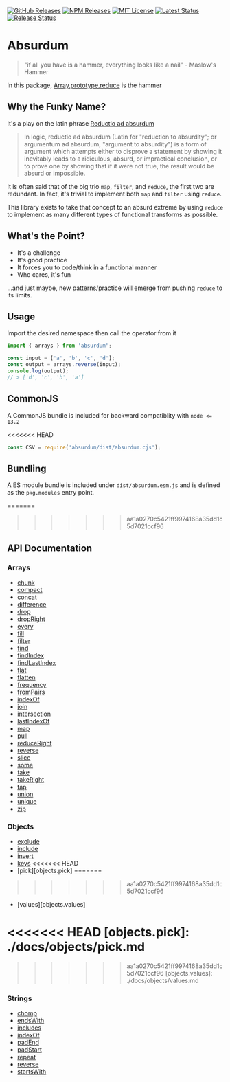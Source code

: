 [![GitHub Releases](https://img.shields.io/github/release/vanillaes/absurdum.svg)](https://github.com/vanillaes/absurdum/releases)
[![NPM Releases](https://img.shields.io/npm/v/absurdum.svg)](https://www.npmjs.com/package/absurdum)
[![MIT License](https://img.shields.io/badge/license-MIT-blue.svg)](https://raw.githubusercontent.com/vanillaes/absurdum/master/LICENSE)
[![Latest Status](https://github.com/vanillaes/absurdum/workflows/Latest/badge.svg)](https://github.com/vanillaes/absurdum/actions)
[![Release Status](https://github.com/vanillaes/absurdum/workflows/Release/badge.svg)](https://github.com/vanillaes/absurdum/actions)

# Absurdum

> "if all you have is a hammer, everything looks like a nail" - Maslow's Hammer

In this package, [Array.prototype.reduce][] is the hammer

## Why the Funky Name?

It's a play on the latin phrase [Reductio ad absurdum][wikipedia]

> In logic, reductio ad absurdum (Latin for "reduction to absurdity"; or argumentum ad absurdum, "argument to absurdity") is a form of argument which attempts either to disprove a statement by showing it inevitably leads to a ridiculous, absurd, or impractical conclusion, or to prove one by showing that if it were not true, the result would be absurd or impossible.

It is often said that of the big trio `map`, `filter`, and `reduce`, the first two are redundant. In fact, it's trivial to implement both `map` and `filter` using `reduce`.

This library exists to take that concept to an absurd extreme by using `reduce` to implement as many different types of functional transforms as possible.

## What's the Point?

- It's a challenge
- It's good practice
- It forces you to code/think in a functional manner
- Who cares, it's fun

...and just maybe, new patterns/practice will emerge from pushing `reduce` to its limits.

## Usage

Import the desired namespace then call the operator from it

```javascript
import { arrays } from 'absurdum';

const input = ['a', 'b', 'c', 'd'];
const output = arrays.reverse(input);
console.log(output);
// > ['d', 'c', 'b', 'a']
```

## CommonJS

A CommonJS bundle is included for backward compatiblity with `node <= 13.2`

<<<<<<< HEAD
```javascript
const CSV = require('absurdum/dist/absurdum.cjs');
```

## Bundling

A ES module bundle is included under `dist/absurdum.esm.js` and is defined as the `pkg.modules` entry point.


=======
>>>>>>> aa1a0270c5421ff9974168a35dd1c5d7021ccf96
## API Documentation

### Arrays

- [chunk][arrays.chunk]
- [compact][arrays.compact]
- [concat][arrays.concat]
- [difference][arrays.difference]
- [drop][arrays.drop]
- [dropRight][arrays.dropRight]
- [every][arrays.every]
- [fill][arrays.fill]
- [filter][arrays.filter]
- [find][arrays.find]
- [findIndex][arrays.findIndex]
- [findLastIndex][arrays.findLastIndex]
- [flat][arrays.flat]
- [flatten][arrays.flatten]
- [frequency][arrays.frequency]
- [fromPairs][arrays.fromPairs]
- [indexOf][arrays.indexOf]
- [join][arrays.join]
- [intersection][arrays.intersection]
- [lastIndexOf][arrays.lastIndexOf]
- [map][arrays.map]
- [pull][arrays.pull]
- [reduceRight][arrays.reduceRight]
- [reverse][arrays.reverse]
- [slice][arrays.slice]
- [some][arrays.some]
- [take][arrays.take]
- [takeRight][arrays.takeRight]
- [tap][arrays.tap]
- [union][arrays.union]
- [unique][arrays.unique]
- [zip][arrays.zip]

[arrays.chunk]: ./docs/arrays/chunk.md
[arrays.compact]: ./docs/arrays/compact.md
[arrays.concat]: ./docs/arrays/concat.md
[arrays.difference]: ./docs/arrays/difference.md
[arrays.drop]: ./docs/arrays/drop.md
[arrays.dropRight]: ./docs/arrays/dropRight.md
[arrays.every]: ./docs/arrays/every.md
[arrays.fill]: ./docs/arrays/fill.md
[arrays.filter]: ./docs/arrays/filter.md
[arrays.find]: ./docs/arrays/find.md
[arrays.findIndex]: ./docs/arrays/findIndex.md
[arrays.findLastIndex]: ./docs/arrays/findLastIndex.md
[arrays.flat]: ./docs/arrays/flat.md
[arrays.flatten]: ./docs/arrays/flatten.md
[arrays.frequency]: ./docs/arrays/frequency.md
[arrays.fromPairs]: ./docs/arrays/fromPairs.md
[arrays.indexOf]: ./docs/arrays/indexOf.md
[arrays.join]: ./docs/arrays/join.md
[arrays.intersection]: ./docs/arrays/intersection.md
[arrays.lastIndexOf]: ./docs/arrays/lastIndexOf.md
[arrays.map]: ./docs/arrays/map.md
[arrays.pull]: ./docs/arrays/pull.md
[arrays.reduceRight]: ./docs/arrays/reduceRight.md
[arrays.reverse]: ./docs/arrays/reverse.md
[arrays.slice]: ./docs/arrays/slice.md
[arrays.some]: ./docs/arrays/some.md
[arrays.tap]: ./docs/arrays/tap.md
[arrays.take]: ./docs/arrays/take.md
[arrays.takeRight]: ./docs/arrays/takeRight.md
[arrays.union]: ./docs/arrays/union.md
[arrays.unique]: ./docs/arrays/unique.md
[arrays.zip]: ./docs/arrays/zip.md

### Objects

- [exclude][objects.exclude]
- [include][objects.include]
- [invert][objects.invert]
- [keys][objects.keys]
<<<<<<< HEAD
- [pick][objects.pick]
=======
>>>>>>> aa1a0270c5421ff9974168a35dd1c5d7021ccf96
- [values][objects.values]

[objects.exclude]: ./docs/objects/exclude.md
[objects.include]: ./docs/objects/include.md
[objects.invert]: ./docs/objects/invert.md
[objects.keys]: ./docs/objects/keys.md
<<<<<<< HEAD
[objects.pick]: ./docs/objects/pick.md
=======
>>>>>>> aa1a0270c5421ff9974168a35dd1c5d7021ccf96
[objects.values]: ./docs/objects/values.md

### Strings

- [chomp][strings.chomp]
- [endsWith][strings.endswith]
- [includes][strings.includes]
- [indexOf][strings.indexOf]
- [padEnd][strings.padEnd]
- [padStart][strings.padStart]
- [repeat][strings.repeat]
- [reverse][strings.reverse]
- [startsWith][strings.startswith]

[strings.chomp]: ./docs/strings/chomp.md
[strings.endswith]: ./docs/strings/endsWith.md
[strings.includes]: ./docs/strings/includes.md
[strings.indexOf]: ./docs/strings/indexOf.md
[strings.padEnd]: ./docs/strings/padEnd.md
[strings.padStart]: ./docs/strings/padStart.md
[strings.repeat]: ./docs/strings/repeat.md
[strings.reverse]: ./docs/strings/reverse.md
[strings.startswith]: ./docs/strings/startsWith.md

<!-- ### Elements -->

[Array.prototype.reduce]: https://developer.mozilla.org/en-US/docs/Web/JavaScript/Reference/Global_Objects/Array/reduce
[wikipedia]: https://en.wikipedia.org/wiki/Reductio_ad_absurdum
[operator]: https://github.com/evanplaice/absurdum/issues/new?title=Operator([operator])&template=OPERATOR_TEMPLATE.md&labels=enhancement,operator
[type]: https://github.com/evanplaice/absurdum/issues/new?title=Type([typ])&template=TYPE_TEMPLATE.md&labels=enhancement,type
[feature-workflow]:https://www.atlassian.com/git/tutorials/comparing-workflows/feature-branch-workflow
